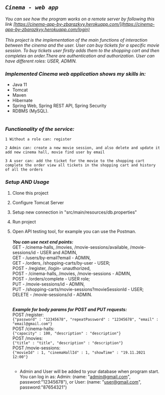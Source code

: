 ## *`Cinema - web app`*

_You can see how the program works on a remote server by following
this link [https://cinema-app-by-zbarazkyy.herokuapp.com/](https://cinema-app-by-zbarazkyy.herokuapp.com/login)_ <br><br>
_This project is the implementation of the main functions of interaction between the cinema and the user. User can buy tickets for a specific movie session. To buy tickets user firstly adds them to the shopping cart and then completes an order.There are authentication and authorization. User can have different roles: USER, ADMIN._

### _Implemented Cinema web application shows my skills in:_ 
 - Java 11 
 - Tomcat
 - Maven
 - Hibernate
 - Spring Web, Spring REST API, Spring Security
 - RDBMS (MySQL). <br><br>

### _Functionality of the service:_
`1 Without a role can: register`<br> 

`2 Admin can: create a new movie session, and also delete and update it add new cinema hall, movie find user by email`<br>

`3 A user can: add the ticket for the movie to the shopping cart complete the order view all tickets in the shopping cart and history of all the orders`<br>

### _Setup AND Usage_

1. Clone this project

2. Configure Tomcat Server

3. Setup new connection in "src/main/resources/db.properties"

4. Run project <br>
5. Open API testing tool, for example you can use the Postman. <br> <br>
  **_You can use next end points:_** <br>
  GET  - /cinema-halls, /movies, /movie-sessions/available, /movie-sessions/id - USER and ADMIN, <br> 
  GET  - /users/by-email?email - ADMIN, <br>
  GET  - /orders, /shopping-carts/by-user - USER; <br>
  POST - /register, /login- unauthorized, <br>
  POST - /cinema-halls, /movies, /movie-sessions - ADMIN, <br>
  POST - /orders/complete - USER role; <br>
  PUT  - /movie-sessions/id - ADMIN, <br>
  PUT  - /shopping-carts/movie-sessions?movieSessionId - USER; <br>
  DELETE - /movie-sessions/id - ADMIN. <br><br>

   **_Example for body params for POST and PUT requests:_** <br>
   POST /register: <br>
  `{"password" : "12345678", "repeatPassword" : "12345678", "email" : "email@gmail.com"}`<br> 
   POST /cinema-halls: <br>
   `{"capacity" : 100, "description" : "description"} ` <br>
   POST /movies: <br>
   `{"title" : "title", "description" : "description"}`<br>
   POST /movie-sessions: <br>
   `{"movieId" : 1, "cinemaHallId" : 1, "showTime" : "19.11.2021 12:00"}` <br><br>
   - Admin and User will be added to your database when program start. You can log in as: Admin: (name: "admin@gmail.com", password:"12345678"), or User: (name: "user@gmail.com", password:"87654321")